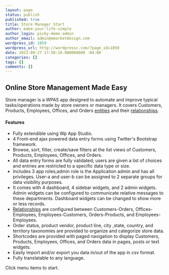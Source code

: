 ```yaml
---
layout: page
status: publish
published: true
title: Store Manager Start
author: make-your-life-simple
author_login: picky-demo-admin
author_email: admin@emarketdesign.com
wordpress_id: 1859
wordpress_url: http://wordpressc.com/?page_id=1859
date: 2013-09-27 17:58:19.000000000 -04:00
categories: []
tags: []
comments: []
---
```

<h2>Online Store Management Made Easy</h2>
<p class="lead">Store manager is a WPAS app designed to automate and improve typical tasks/operations made by store owners or managers. It covers Customers, Products, Employees, Offices, and Orders <a title="Creating Web App Entities" href="http://emarketdesign.com/documentation/wp-app-studio-documentation/design-web-apps/creating-web-app-entities/">entities</a> and their <a title="Creating Relationships between Entities" href="http://emarketdesign.com/documentation/wp-app-studio-documentation/design-web-apps/creating-relationships-between-entities/">relationships</a>.</p>
<h4>Features</h4>
<ul>
<li>Fully extendible using Wp App Studio.</li>
<li>4 Front-end ajax powered data entry forms using Twitter's Bootstrap framework.</li>
<li>Browse, sort, filter, create/save filters at the list views of Customers, Products, Employees, Offices, and Orders.</li>
<li>All data entry forms are fully validated; users are given a list of choices and entries are restricted to a specific data type or size.</li>
<li>Includes 3 app roles;admin role is the Application admin and has all privileges. User-a and user-b can be assigned to 2 separate groups for data visibility purposes.</li> 
<li>It comes with 4 dashboard, 4 sidebar widgets, and 2 admin widgets. Admin widgets can be configured to communicate relative messages to these departments. Dashboard widgets can be changed to show more or less records.</li>
<li><a target="_blank" title="Creating Relationships between Entities" href="http://emarketdesign.com/documentation/wp-app-studio-documentation/design-web-apps/creating-relationships-between-entities/">Relationships</a> are configured between Customers-Orders, Offices-Employees, Employees-Customers, Orders-Products, and Employees-Employees.</li>
<li>Order status, product vendor, product line, city ,state, country, and territory taxonomies are provided to organize and categorize store data.</li>
<li>Shortcodes are provided with paged navigation to display Customers, Products, Employees, Offices, and Orders data in pages, posts or text widgets.</li>
<li>Easily import and/or export you data in/out of the app in csv format.</li>
<li>Fully translatable to any language.</li>
</ul>

<p>Click menu items to start.</p>
